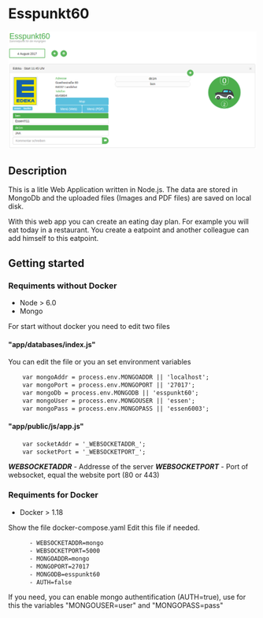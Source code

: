 # Esspunkt60

![screenshot](screenshot.png)

## Description
This is a litle Web Application written in Node.js.
The data are stored in MongoDb and the uploaded files (Images and PDF files) are saved on local disk.

With this web app you can create an eating day plan. For example you will eat today in a restaurant. You create a eatpoint and another colleague can add himself to this eatpoint.

## Getting started
### Requiments without Docker

- Node > 6.0
- Mongo

For start without docker you need to edit two files 

#### "app/databases/index.js" 

You can edit the file or you an set environment variables

```
    var mongoAddr = process.env.MONGOADDR || 'localhost';
    var mongoPort = process.env.MONGOPORT || '27017';
    var mongoDb = process.env.MONGODB || 'esspunkt60';
    var mongoUser = process.env.MONGOUSER || 'essen';
    var mongoPass = process.env.MONGOPASS || 'essen6003';
```

#### "app/public/js/app.js" 

```
    var socketAddr = '_WEBSOCKETADDR_';
    var socketPort = '_WEBSOCKETPORT_';
```
**_WEBSOCKETADDR_** - Addresse of the server
**_WEBSOCKETPORT_** - Port of websocket, equal the website port (80 or 443)

### Requiments for Docker

- Docker > 1.18

Show the file docker-compose.yaml
Edit this file if needed.

```
      - WEBSOCKETADDR=mongo
      - WEBSOCKETPORT=5000
      - MONGOADDR=mongo
      - MONGOPORT=27017
      - MONGODB=esspunkt60
      - AUTH=false
```
If you need, you can enable mongo authentification (AUTH=true), use for this the variables "MONGOUSER=user" and "MONGOPASS=pass"

